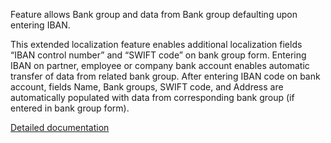 Feature allows Bank group and data from Bank group defaulting upon entering IBAN.

This extended localization feature enables additional localization fields “IBAN control number” and “SWIFT code” on bank group form. Entering IBAN on partner, employee or company bank account enables automatic transfer of data from related bank group. After entering IBAN code on bank account, fields Name, Bank groups, SWIFT code, and Address are automatically populated with data from corresponding bank group (if entered in bank group form).

[Detailed documentation](http://axweb/D365O%20Localization%20Documents/D365%20ext%20LOC_Bank%20Groups.docx?Web=1)